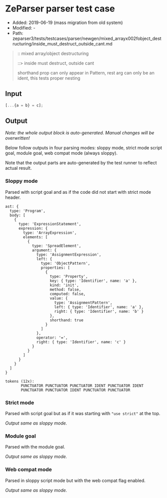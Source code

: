 # ZeParser parser test case

- Added: 2019-06-19 (mass migration from old system)
- Modified: -
- Path: zeparser3/tests/testcases/parser/newgen/mixed_arrayx002fobject_destructuring/inside_must_destruct_outside_cant.md

> :: mixed array/object destructuring
>
> ::> inside must destruct, outside cant
>
> shorthand prop can only appear in Pattern, rest arg can only be an ident, this tests proper nesting

## Input

`````js
[...{a = b} = c];
`````

## Output

_Note: the whole output block is auto-generated. Manual changes will be overwritten!_

Below follow outputs in four parsing modes: sloppy mode, strict mode script goal, module goal, web compat mode (always sloppy).

Note that the output parts are auto-generated by the test runner to reflect actual result.

### Sloppy mode

Parsed with script goal and as if the code did not start with strict mode header.

`````
ast: {
  type: 'Program',
  body: [
    {
      type: 'ExpressionStatement',
      expression: {
        type: 'ArrayExpression',
        elements: [
          {
            type: 'SpreadElement',
            argument: {
              type: 'AssignmentExpression',
              left: {
                type: 'ObjectPattern',
                properties: [
                  {
                    type: 'Property',
                    key: { type: 'Identifier', name: 'a' },
                    kind: 'init',
                    method: false,
                    computed: false,
                    value: {
                      type: 'AssignmentPattern',
                      left: { type: 'Identifier', name: 'a' },
                      right: { type: 'Identifier', name: 'b' }
                    },
                    shorthand: true
                  }
                ]
              },
              operator: '=',
              right: { type: 'Identifier', name: 'c' }
            }
          }
        ]
      }
    }
  ]
}

tokens (12x):
       PUNCTUATOR PUNCTUATOR PUNCTUATOR IDENT PUNCTUATOR IDENT
       PUNCTUATOR PUNCTUATOR IDENT PUNCTUATOR PUNCTUATOR
`````

### Strict mode

Parsed with script goal but as if it was starting with `"use strict"` at the top.

_Output same as sloppy mode._

### Module goal

Parsed with the module goal.

_Output same as sloppy mode._

### Web compat mode

Parsed in sloppy script mode but with the web compat flag enabled.

_Output same as sloppy mode._
